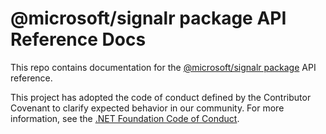 # @microsoft/signalr package API Reference Docs

This repo contains documentation for the [@microsoft/signalr package](https://docs.microsoft.com/en-us/javascript/api/@microsoft/signalr) API reference.

This project has adopted the code of conduct defined by the Contributor Covenant to clarify expected behavior in our community. For more information, see the [.NET Foundation Code of Conduct](https://dotnetfoundation.org/code-of-conduct).
